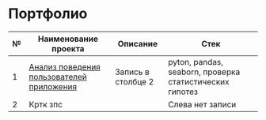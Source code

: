 # Портфолио

|№|Наименование проекта|Описание|Стек|
|-|-|--------|---|
|1|[Анализ поведения пользователей приложения](https://github.com/Svyazhina/Edu/tree/main/Project1)|Запись в столбце 2|pyton, pandas, seaborn, проверка статистических гипотез|
|2|Кртк зпс| |Слева нет записи|


